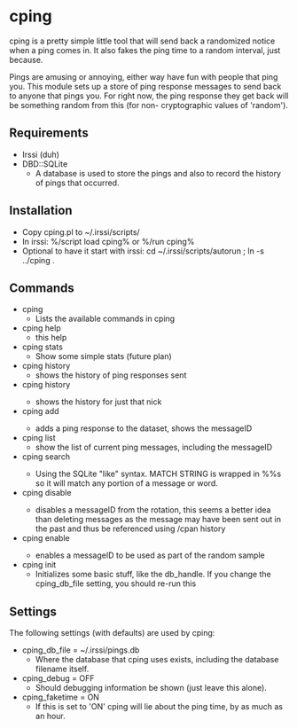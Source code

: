 # cping #

cping is a pretty simple little tool that will send back a randomized notice when a ping comes in.
It also fakes the ping time to a random interval, just because.

Pings are amusing or annoying, either way have fun with people that ping you.
This module sets up a store of ping response messages to send back to anyone that pings you.
For right now, the ping response they get back will be something random from this (for non-
cryptographic values of 'random').

## Requirements ##
 - Irssi (duh)
 - DBD::SQLite
   - A database is used to store the pings and also to record the history of pings that occurred.

## Installation ##
 - Copy cping.pl to ~/.irssi/scripts/
 - In irssi: %/script load cping%  or %/run cping%
 - Optional to have it start with irssi: cd ~/.irssi/scripts/autorun ; ln -s ../cping .

## Commands ##
 * cping
   * Lists the available commands in cping
 * cping help                  
   * this help
 * cping stats
   * Show some simple stats (future plan)
 * cping history
   * shows the history of ping responses sent
 * cping history <NICK>
   * shows the history for just that nick
 * cping add <message>
   * adds a ping response to the dataset, shows the messageID
 * cping list
   * show the list of current ping messages, including the messageID
 * cping search <MATCH STRING>
   * Using the SQLite "like" syntax.  MATCH STRING is wrapped in %%s so it will match any portion of a message or word.
 * cping disable <messageID>
   * disables a messageID from the rotation, this seems a better idea than deleting messages as the message may have been sent out in the past and thus be referenced using /cpan history
 * cping enable <messageID>
   * enables a messageID to be used as part of the random sample
 * cping init
   * Initializes some basic stuff, like the db_handle.  If you change the cping_db_file setting, you should re-run this

## Settings ##

The following settings (with defaults) are used by cping:

 * cping_db_file = ~/.irssi/pings.db
   - Where the database that cping uses exists, including the database filename itself.
 * cping_debug = OFF
   - Should debugging information be shown (just leave this alone).
 * cping_faketime = ON
   - If this is set to 'ON' cping will lie about the ping time, by as much as an hour. 
